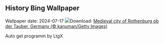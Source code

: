 ## History Bing Wallpaper
Wallpaper date: 2024-07-17
![](https://www.bing.com/th?id=OHR.MedievalRothenburg_EN-GB0016545589_UHD.jpg&w=1000)Download: [Medieval city of Rothenburg ob der Tauber, Germany (© kanuman/Getty Images)](https://www.bing.com/th?id=OHR.MedievalRothenburg_EN-GB0016545589_UHD.jpg)

Auto get programm by LtgX
